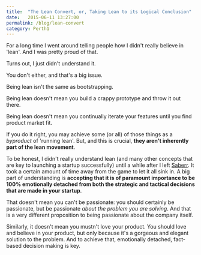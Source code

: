 ```yaml
---
title:  "The Lean Convert, or, Taking Lean to its Logical Conclusion"
date:   2015-06-11 13:27:00
permalink: /blog/lean-convert
category: Perth1
---
```

For a long time I went around telling people how I didn't really believe in 'lean'. And I was pretty proud of that.

Turns out, I just didn't understand it.

You don't either, and that's a big issue.

Being lean isn't the same as bootstrapping.

Being lean doesn't mean you build a crappy prototype and throw it out there.

Being lean doesn't mean you continually iterate your features until you find product market fit.

If you do it right, you may achieve some (or all) of those things as a _byproduct_ of 'running lean'. But, and this is crucial, **they aren't inherently part of the lean movement**.

To be honest, I didn't really understand lean (and many other concepts that are key to launching a startup successfully) until a while after I left [Saberr](http://saberr.com). It took a certain amount of time away from the game to let it all sink in. A big part of understanding is **accepting that it is of paramount importance to be 100% emotionally detached from both the strategic and tactical decisions that are made in your startup**.

That doesn't mean you can't be passionate: you should certainly be passionate, but be passionate _about the problem you are solving_. And that is a very different proposition to being passionate about the company itself.

Similarly, it doesn't mean you mustn't love your product. You should love and believe in your product, but only because it's a gorgeous and elegant solution to the problem. And to achieve that, emotionally detached, fact-based decision making is key.
